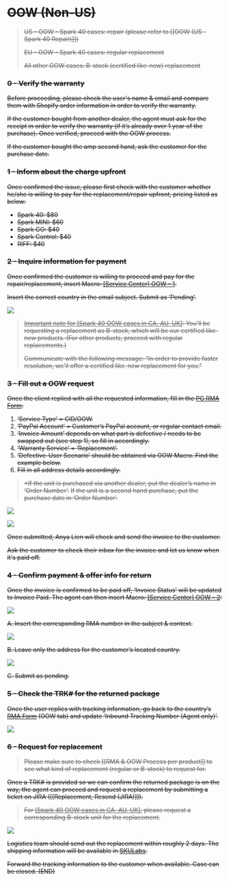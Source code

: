 # ~~OOW (Non-US)~~

> ~~US - OOW - Spark 40 cases: repair (please refer to [[OOW (US - Spark 40 Repair)]])~~
> 
> ~~EU - OOW - Spark 40 cases: regular replacement~~
> 
> ~~All other OOW cases: B-stock (certified like-new) replacement~~

### ~~0 - Verify the warranty~~
~~Before proceeding, please check the user's name & email and compare them with Shopify order information in order to verify the warranty.~~

~~If the customer bought from another dealer, the agent must ask for the receipt in order to verify the warranty (if it’s already over 1 year of the purchase). Once verified, proceed with the OOW process.~~ 

~~If the customer bought the amp second hand, ask the customer for the purchase date.~~


### ~~1 - Inform about the charge upfront~~
~~Once confirmed the issue, please first check with the customer whether he/she is willing to pay for the replacement/repair upfront, pricing listed as below:~~
   
- ~~Spark 40: $80~~
- ~~Spark MINI: $60~~
- ~~Spark GO: $40~~
- ~~Spark Control: $40~~
- ~~RIFF: $40~~

### ~~2 - Inquire information for payment~~
~~Once confirmed the customer is willing to proceed and pay for the repair/replacement, insert Macro: <u>[Service Center] OOW - 1</u>.~~

~~Insert the correct country in the email subject. Submit as ‘Pending’.~~

~~![](https://lh5.googleusercontent.com/oNgL51TQ-U8DbnBd70LpyGQtI1DkGy-vQCFeTii74P0E6G_zaXpEZFYuonvaLnwJlS8xmoX-FnkquWXUMnmJCwbS349dDjeE0I5v_SK25zqVDRPYE6ZOUx6ri3Uv6SwRNw3HqF4iAwvyhpnivYyH8ymoS5xa9DhpaMreJfBCKXlIhWXgNJfsT7ybPM7F)~~

> ~~<u>Important note for [Spark 40 OOW cases in CA, AU, UK]</u>: You'll be requesting a replacement as B-stock, which will be our certified like-new products. (For other products, proceed with regular replacements.)~~
> 
> ~~Communicate with the following message: “In order to provide faster resolution, we'll offer a certified like-new replacement for you.”~~


### ~~3 - Fill out a OOW request~~
~~Once the client replied with all the requested information, fill in the [PG RMA Form](https://docs.google.com/forms/d/e/1FAIpQLSf5GIKG13O87EsoMWnhCpnZyUxLOqDISNz81wRifBN53Fp7Xw/viewform):~~

1. ~~‘Service Type’ = CID/OOW.~~
2. ~~‘PayPal Account’ = Customer’s PayPal account, or regular contact email.~~
3. ~~‘Invoice Amount’ depends on what part is defective / needs to be swapped out (see step 1), so fill in accordingly.~~
4. ~~‘Warranty Service’ = ‘Replacement’.~~
5. ~~‘Defective-User Scenario’ should be obtained via OOW Macro. Find the example below.~~
6. ~~Fill in all address details accordingly.~~

> ~~*If the unit is purchased via another dealer, put the dealer’s name in ‘Order Number’.~~
> ~~If the unit is a second hand purchase, put the purchase date in ‘Order Number’.~~

~~![](https://lh6.googleusercontent.com/EAamxZ1yeMdxamyiDcaYoAPlFajXdWvGS-nQRkYgw-Z_6UeDMm8pbuQdKlKz5m0ChN8Cx8ZXu1jEfxA4X6Hhyxnun4jTPbyQwhn3yE04ZLP4ndwsHvnLK4Lr9zev145jlL6oclvqWIdxX095VpBeq9pwhZQCVuGiKR9QFcSkdBRc6I3x6R1TuCSqJXiG)~~

~~![](https://lh3.googleusercontent.com/j401rXzMJqJLVK-tgrSg1LgZUYktWh_rpmjFZj-sP2fstrJgZUgJv7gl04lAuDv9-4-iZDyCvRlNAihqbXaYpVOrS-9MTiETTLu5KZ0Bifidrfy2mLS15IW4wYQHLqfHDkZ6dzjM4wVak6Vtt1SUGv5sDoIbCnwqKLEEZhnvPEPLFb0ZnWK_pLYOpIh2)~~

~~Once submitted, Anya Lien will check and send the invoice to the customer.~~

~~Ask the customer to check their inbox for the invoice and let us know when it's paid off.~~

### ~~4 - Confirm payment & offer info for return~~
~~Once the invoice is confirmed to be paid off, ‘Invoice Status’ will be updated to Invoice Paid. The agent can then insert Macro: <u>[Service Center] OOW - 2</u>:~~

   ~~![](https://lh5.googleusercontent.com/BpKHzzoZ84_S3YnZNu3pFrSBVyXn__vZaPvtboO--vGy8gEkkLxYwNc_Xgcm6ieAvAAeYYM4Y6pcu1eAUGVD1owqzpFkMBdncDUWWnoxgKKjdWRBbBYQJcXb-cVmlkGvwqGAnfpJXFxEEFFqR_YIUGlNGzyApLMmVkW4Ez_nfyxGMv3ANMGlo_YNr7Wi)~~

~~A. Insert the corresponding RMA number in the subject & context.~~ 

~~![](https://lh6.googleusercontent.com/pxkKNAaNDkH6QfDu8fZRZ81_TESes5OuLWqK-Qlxbapc1XRTK6e8NtxoZfbRQY4gqks_ZM-CytI-K3jRn5Q8kUqlvCYj8xaMmYraqknWl4ZUeOiM1zrT-pIoVV8FNqJ80GihxJ7vLZ5-a9jWRym-nMDikYLeqQzbHBpMmmZ_ZMi3d-IzVBfjxsjqbb6W)~~

~~B. Leave only the address for the customer’s located country.~~ 

~~![](https://lh3.googleusercontent.com/ewy-lJjRb1kBlsRAnYgwIxiN5Y_hVxZrkqVLXeCXo7KCECm41GV_ZvLNwtw6UmpkECgbr7xiAoRrhKGjQOXHcbPNr4q7OsJbZen8I40EARFxJ2LFABD0A9RgvmLR2BV0YLCnWfZT_4fGuVAPnT6jtcqiOw5anhXf3VgD8PBrO2jzU5f8f7y-lns2jaGo)~~

~~C. Submit as pending.~~

### ~~5 - Check the TRK# for the returned package~~
~~Once the user replies with tracking information, go back to the country’s [RMA Form](https://drive.google.com/drive/folders/1fYeg8mAWoIm7QqNo04HF5kmb49IqBUpa?usp=sharing) (OOW tab) and update ‘Inbound Tracking Number (Agent only)’.~~

~~![](https://lh5.googleusercontent.com/karB5Izc8PCag-WbHoFhY_Lwed4M_d5kLpiCIxCoHIN3Zis6gZGC3IiRY8DEp-uF5T3_okzX8DdeUqCiQfOl8xrYp2T9nhU_9y2wAWGZA7nBefflJLBgL0OKhYxTPsII7dbPIghwTsM7p1WAykgWty76buLIfGZvPx6OKINGeGNinKAOwHpEXUFZGJeP)~~

### ~~6 - Request for replacement~~
>~~Please make sure to check [[RMA & OOW Process per product]] to see what kind of replacement (regular or B-stock) to request for.~~

~~Once a TRK# is provided so we can confirm the returned package is on the way, the agent can proceed and request a replacement by submitting a ticket on JIRA ([[Replacement, Resend (JIRA)]]).~~

> ~~For <u>[Spark 40 OOW cases in CA, AU, UK]</u>, please request a corresponding B-stock unit for the replacement.~~

~~![](https://lh5.googleusercontent.com/Q3wBpCHP7y2evZ6tTa-HDcMVUqrz530esCx8LGH8H1n6R_79HHhQw10BQPuUtJeWmIz4foI8F_mIFY84LlzgWwytNTiqKeNNaX2mNzfgxclISJSmThXDUihpQQ0aQQT3kxouWPbchqDEG3TCWZ_3zPEPwC-akPnNfSCEBI2R_wr4U0JSGl0RGIfs8NBm)~~

~~Logistics team should send out the replacement within roughly 2 days. The shipping information will be available in [SKULabs](https://docs.google.com/presentation/d/1mV6JgZ9rcZR58MPT-T2y8dGSshv2lfZfOS2Niw2qFRs/edit?usp=sharing).~~ 

~~Forward the tracking information to the customer when available. Case can be closed. (END)~~